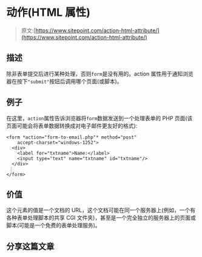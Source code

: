 # 动作(HTML 属性)

> 原文:[https://www.sitepoint.com/action-html-attribute/](https://www.sitepoint.com/action-html-attribute/)

## 描述

除非表单提交后进行某种处理，否则`form`是没有用的。action 属性用于通知浏览器在按下`"submit"`按钮后调用哪个页面(或脚本)。

## 例子

在这里，`action`属性告诉浏览器将`form`数据发送到一个处理表单的 PHP 页面(该页面可能会将表单数据转换成对电子邮件更友好的格式):

```
<form *action="form-to-email.php"* method="post"
    accept-charset="windows-1252">
  <div>
    <label for="txtname">Name:</label>
    <input type="text" name="txtname" id="txtname"/>
  </div>
 ⋮
</form>

```

## 价值

这个元素的值是一个文档的 URL，这个文档可能在同一个服务器上(例如，一个有各种表单处理脚本的共享 CGI 文件夹)，甚至是一个完全独立的服务器上的页面或脚本(可能是一个免费的表单处理服务)。

## 分享这篇文章